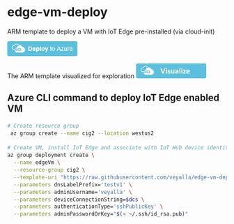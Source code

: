 # edge-vm-deploy
ARM template to deploy a VM with IoT Edge pre-installed (via cloud-init)

<a href="https://portal.azure.com/#create/Microsoft.Template/uri/https%3A%2F%2Fraw.githubusercontent.com%2Fveyalla%2Fedge-vm-deploy%2Fmaster%2FedgeDeploy.json" target="_blank">
    <img src="https://raw.githubusercontent.com/Azure/azure-quickstart-templates/master/1-CONTRIBUTION-GUIDE/images/deploytoazure.png" />
</a>

The ARM template visualized for exploration
<a href="http://armviz.io/#/?load=https%3A%2F%2Fraw.githubusercontent.com%2Fveyalla%2Fedge-vm-deploy%2Fmaster%2FedgeDeploy.json" target="_blank">
    <img src="https://raw.githubusercontent.com/Azure/azure-quickstart-templates/master/1-CONTRIBUTION-GUIDE/images/visualizebutton.png" /></a>

## Azure CLI command to deploy IoT Edge enabled VM

```bash
# Create resource group
 az group create --name cig2 --location westus2

# Create VM, install IoT Edge and associate with IoT Hub device identity
az group deployment create \
  --name edgeVm \
  --resource-group cig2 \
  --template-uri "https://raw.githubusercontent.com/veyalla/edge-vm-deploy/master/edgeDeploy.json" \
  --parameters dnsLabelPrefix='testv1' \
  --parameters adminUsername='veyalla' \
  --parameters deviceConnectionString=$dcs \
  --parameters authenticationType='sshPublicKey' \
  --parameters adminPasswordOrKey="$(< ~/.ssh/id_rsa.pub)"
```

